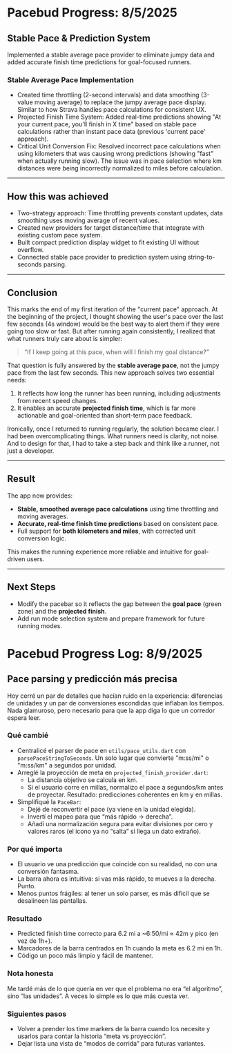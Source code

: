 # Pacebud Progress: 8/5/2025

## Stable Pace & Prediction System

Implemented a stable average pace provider to eliminate jumpy data and added accurate finish time predictions for goal-focused runners.

### Stable Average Pace Implementation

- Created time throttling (2-second intervals) and data smoothing (3-value moving average) to replace the jumpy average pace display. Similar to how Strava handles pace calculations for consistent UX.
- Projected Finish Time System: Added real-time predictions showing "At your current pace, you'll finish in X time" based on stable pace calculations rather than instant pace data (previous 'current pace' approach).
- Critical Unit Conversion Fix: Resolved incorrect pace calculations when using kilometers that was causing wrong predictions (showing "fast" when actually running slow). The issue was in pace selection where km distances were being incorrectly normalized to miles before calculation.

---

## How this was achieved

- Two-strategy approach: Time throttling prevents constant updates, data smoothing uses moving average of recent values.
- Created new providers for target distance/time that integrate with existing custom pace system.
- Built compact prediction display widget to fit existing UI without overflow.
- Connected stable pace provider to prediction system using string-to-seconds parsing.

---

## Conclusion

This marks the end of my first iteration of the "current pace" approach. At the beginning of the project, I thought showing the user's pace over the last few seconds (4s window) would be the best way to alert them if they were going too slow or fast. But after running again consistently, I realized that what runners truly care about is simpler: 

> “If I keep going at this pace, when will I finish my goal distance?”

That question is fully answered by the **stable average pace**, not the jumpy pace from the last few seconds. This new approach solves two essential needs:
1. It reflects how long the runner has been running, including adjustments from recent speed changes.
2. It enables an accurate **projected finish time**, which is far more actionable and goal-oriented than short-term pace feedback.

Ironically, once I returned to running regularly, the solution became clear. I had been overcomplicating things. What runners need is clarity, not noise. And to design for that, I had to take a step back and think like a runner, not just a developer.

---

## Result

The app now provides:

- **Stable, smoothed average pace calculations** using time throttling and moving averages.
- **Accurate, real-time finish time predictions** based on consistent pace.
- Full support for **both kilometers and miles**, with corrected unit conversion logic.

This makes the running experience more reliable and intuitive for goal-driven users.

---

## Next Steps

- Modify the pacebar so it reflects the gap between the **goal pace** (green zone) and the **projected finish**.
- Add run mode selection system and prepare framework for future running modes.


# Pacebud Progress Log: 8/9/2025

## Pace parsing y predicción más precisa

Hoy cerré un par de detalles que hacían ruido en la experiencia: diferencias de unidades y un par de conversiones escondidas que inflaban los tiempos. Nada glamuroso, pero necesario para que la app diga lo que un corredor espera leer.

### Qué cambié

- Centralicé el parser de pace en `utils/pace_utils.dart` con `parsePaceStringToSeconds`. Un solo lugar que convierte "m:ss/mi" o "m:ss/km" a segundos por unidad.
- Arreglé la proyección de meta en `projected_finish_provider.dart`:
  - La distancia objetivo se calcula en km.
  - Si el usuario corre en millas, normalizo el pace a segundos/km antes de proyectar. Resultado: predicciones coherentes en km y en millas.
- Simplifiqué la `PaceBar`:
  - Dejé de reconvertir el pace (ya viene en la unidad elegida).
  - Invertí el mapeo para que “más rápido → derecha”.
  - Añadí una normalización segura para evitar divisiones por cero y valores raros (el icono ya no “salta” si llega un dato extraño).

### Por qué importa

- El usuario ve una predicción que coincide con su realidad, no con una conversión fantasma.
- La barra ahora es intuitiva: si vas más rápido, te mueves a la derecha. Punto.
- Menos puntos frágiles: al tener un solo parser, es más difícil que se desalineen las pantallas.

### Resultado

- Predicted finish time correcto para 6.2 mi a ~6:50/mi ≈ 42m y pico (en vez de 1h+).
- Marcadores de la barra centrados en 1h cuando la meta es 6.2 mi en 1h.
- Código un poco más limpio y fácil de mantener.

### Nota honesta

Me tardé más de lo que quería en ver que el problema no era “el algoritmo”, sino “las unidades”. A veces lo simple es lo que más cuesta ver.

### Siguientes pasos

- Volver a prender los time markers de la barra cuando los necesite y usarlos para contar la historia “meta vs proyección”.
- Dejar lista una vista de “modos de corrida” para futuras variantes.